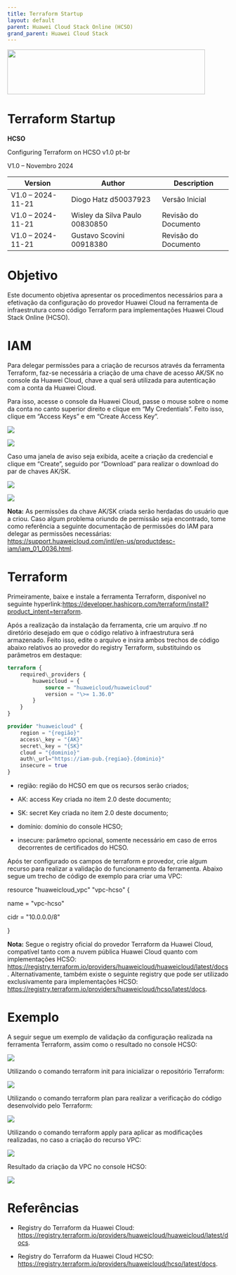 ```yaml
---
title: Terraform Startup
layout: default
parent: Huawei Cloud Stack Online (HCSO)
grand_parent: Huawei Cloud Stack
---
```

<img width="450px" height="102px" src="https://console-static.huaweicloud.com/static/authui/20210202115135/public/custom/images/logo-en.svg">

# Terraform Startup

**HCSO**

Configuring Terraform on HCSO v1.0 pt-br

V1.0 – Novembro 2024

| **Version**       | **Author**                     | **Description**      |
| ----------------- | ------------------------------ | -------------------- |
| V1.0 – 2024-11-21 | Diogo Hatz d50037923           | Versão Inicial       |
| V1.0 – 2024-11-21 | Wisley da Silva Paulo 00830850 | Revisão do Documento |
| V1.0 – 2024-11-21 | Gustavo Scovini 00918380       | Revisão do Documento |

# Objetivo

Este documento objetiva apresentar os procedimentos necessários para a
efetivação da configuração do provedor Huawei Cloud na ferramenta de
infraestrutura como código Terraform para implementações Huawei Cloud
Stack Online (HCSO).

# IAM

Para delegar permissões para a criação de recursos através da ferramenta
Terraform, faz-se necessária a criação de uma chave de acesso AK/SK no
console da Huawei Cloud, chave a qual será utilizada para autenticação
com a conta da Huawei Cloud.

Para isso, acesse o console da Huawei Cloud, passe o mouse sobre o nome
da conta no canto superior direito e clique em “My Credentials”. Feito
isso, clique em “Access Keys” e em “Create Access Key”.

![](/huaweicloud-knowledge-base/assets/images/HCSO-Terraform/media/image3.png)

![](/huaweicloud-knowledge-base/assets/images/HCSO-Terraform/media/image4.png)

Caso uma janela de aviso seja exibida, aceite a criação da credencial e
clique em “Create”, seguido por “Download” para realizar o download do
par de chaves AK/SK.

![](/huaweicloud-knowledge-base/assets/images/HCSO-Terraform/media/image5.png)

![](/huaweicloud-knowledge-base/assets/images/HCSO-Terraform/media/image6.png)

**Nota:** As permissões da chave AK/SK criada serão herdadas do usuário
que a criou. Caso algum problema oriundo de permissão seja encontrado,
tome como referência a seguinte documentação de permissões do IAM para
delegar as permissões necessárias:
<https://support.huaweicloud.com/intl/en-us/productdesc-iam/iam_01_0036.html>.

# Terraform

Primeiramente, baixe e instale a ferramenta Terraform, disponível no
seguinte
hyperlink:<https://developer.hashicorp.com/terraform/install?product_intent=terraform>.

Após a realização da instalação da ferramenta, crie um arquivo .tf no
diretório desejado em que o código relativo à infraestrutura será
armazenado. Feito isso, edite o arquivo e insira ambos trechos de código
abaixo relativos ao provedor do registry Terraform, substituindo os
parâmetros em destaque:

```terraform
terraform {
    required\_providers {
        huaweicloud = {
            source = "huaweicloud/huaweicloud"
            version = "\>= 1.36.0"
        }
    }
} 

provider "huaweicloud" {
    region = "{região}"
    access\_key = "{AK}"
    secret\_key = "{SK}"
    cloud = "{dominio}"
    auth\_url="https://iam-pub.{regiao}.{dominio}"
    insecure = true
}
```

  - região: região do HCSO em que os recursos serão criados;

  - AK: access Key criada no item 2.0 deste documento;

  - SK: secret Key criada no item 2.0 deste documento;

  - domínio: domínio do console HCSO;

  - insecure: parâmetro opcional, somente necessário em caso de erros
    decorrentes de certificados do HCSO.

Após ter configurado os campos de terraform e provedor, crie algum
recurso para realizar a validação do funcionamento da ferramenta. Abaixo
segue um trecho de código de exemplo para criar uma VPC:

resource "huaweicloud\_vpc" "vpc-hcso" {

name = "vpc-hcso"

cidr = "10.0.0.0/8"

}

**Nota:** Segue o registry oficial do provedor Terraform da Huawei
Cloud, compatível tanto com a nuvem pública Huawei Cloud quanto com
implementações HCSO:
<https://registry.terraform.io/providers/huaweicloud/huaweicloud/latest/docs>.
Alternativamente, também existe o seguinte registry que pode ser
utilizado exclusivamente para implementações HCSO:
<https://registry.terraform.io/providers/huaweicloud/hcso/latest/docs>.

# Exemplo

A seguir segue um exemplo de validação da configuração realizada na
ferramenta Terraform, assim como o resultado no console HCSO:

![](/huaweicloud-knowledge-base/assets/images/HCSO-Terraform/media/image7.png)

Utilizando o comando terraform init para inicializar o repositório
Terraform:

![](/huaweicloud-knowledge-base/assets/images/HCSO-Terraform/media/image8.png)

Utilizando o comando terraform plan para realizar a verificação do
código desenvolvido pelo Terraform:

![](/huaweicloud-knowledge-base/assets/images/HCSO-Terraform/media/image9.png)

Utilizando o comando terraform apply para aplicar as modificações
realizadas, no caso a criação do recurso VPC:

![](/huaweicloud-knowledge-base/assets/images/HCSO-Terraform/media/image10.png)

Resultado da criação da VPC no console HCSO:

![](/huaweicloud-knowledge-base/assets/images/HCSO-Terraform/media/image11.png)

# Referências

  - Registry do Terraform da Huawei Cloud:
    <https://registry.terraform.io/providers/huaweicloud/huaweicloud/latest/docs>.

  - Registry do Terraform da Huawei Cloud HCSO:
    <https://registry.terraform.io/providers/huaweicloud/hcso/latest/docs>.
